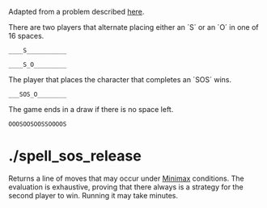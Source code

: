 Adapted from a problem described [here](https://artofproblemsolving.com/wiki/index.php/1999_USAMO_Problems/Problem_5).

There are two players that alternate placing either an ´S´ or an ´O´ in one of 16 spaces.

```____S___________```

```____S_O_________```

The player that places the character that completes an ´SOS´ wins.

```___SOS_O________```

The game ends in a draw if there is no space left.

```OOOSOOSOOSSOOOOS```

# ./spell_sos_release

Returns a line of moves that may occur under
[Minimax](https://en.wikipedia.org/wiki/Minimax) conditions.
The evaluation is exhaustive, proving that there always is a strategy for
the second player to win.
Running it may take minutes.
